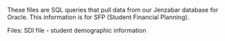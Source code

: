 These files are SQL queries that pull data from our Jenzabar database for Oracle. This information is for SFP (Student Financial Planning).

Files:
SDI file - student demographic information
